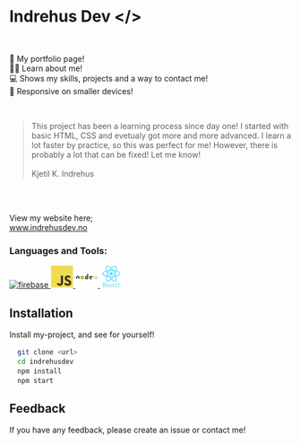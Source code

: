 # Indrehus Dev </>


<br>

🙌 My portfolio page! <br>
👨‍💻 Learn about me! <br>
💻 Shows my skills, projects and a way to contact me! <br>
📱  Responsive on smaller devices! <br>

<br>

> This project has been a learning process since day one! I started with basic
> HTML, CSS and evetualy got more and more advanced. I learn a lot faster by practice, so this was perfect for me!
> However, there is probably a lot that can be fixed! Let me know!
> <br>
> <br>
> Kjetil K. Indrehus

<br>
<br>

View my website here; 
<br>
www.indrehusdev.no
<br>


<h3 align="left">Languages and Tools:</h3>
<p align="left"> <a href="https://firebase.google.com/" target="_blank" rel="noreferrer"> <img src="https://www.vectorlogo.zone/logos/firebase/firebase-icon.svg" alt="firebase" width="40" height="40"/> </a> <a href="https://developer.mozilla.org/en-US/docs/Web/JavaScript" target="_blank" rel="noreferrer"> <img src="https://raw.githubusercontent.com/devicons/devicon/master/icons/javascript/javascript-original.svg" alt="javascript" width="40" height="40"/> </a> <a href="https://nodejs.org" target="_blank" rel="noreferrer"> <img src="https://raw.githubusercontent.com/devicons/devicon/master/icons/nodejs/nodejs-original-wordmark.svg" alt="nodejs" width="40" height="40"/> </a> <a href="https://reactjs.org/" target="_blank" rel="noreferrer"> <img src="https://raw.githubusercontent.com/devicons/devicon/master/icons/react/react-original-wordmark.svg" alt="react" width="40" height="40"/> </a> 


## Installation

Install my-project, and see for yourself!

```bash
  git clone <url>
  cd indrehusdev
  npm install 
  npm start 
```
    

## Feedback

If you have any feedback, please create an issue or contact me!



